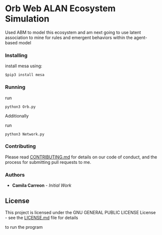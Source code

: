 # Orb Web ALAN Ecosystem Simulation
Used ABM to model this ecosystem and am next going to use latent association to mine for rules and emergent behaviors within the agent-based model


### Installing

install mesa 
using:
```
$pip3 install mesa
```
### Running
run 
```
python3 Orb.py
```

Additionally

run

```
python3 Network.py
```

### Contributing
Please read [CONTRIBUTING.md](https://gist.github.com/PurpleBooth/b24679402957c63ec426) for details on our code of conduct, and the process for submitting pull requests to me.

### Authors
* **Camila Carreon** - *Initial Work*

## License

This project is licensed under the GNU GENERAL PUBLIC LICENSE License - see the [LICENSE.md](LICENSE.md) file for details

to run the program 
